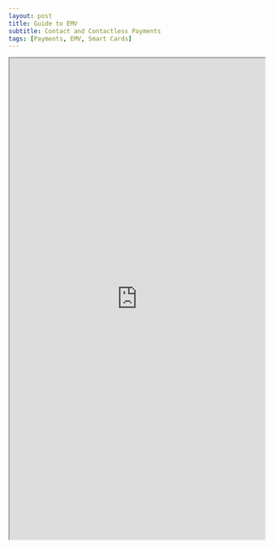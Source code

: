 ```yaml
---
layout: post
title: Guide to EMV 
subtitle: Contact and Contactless Payments
tags: [Payments, EMV, Smart Cards]
---
```


<iframe src="https://sruti-jain.github.io/img/GuidetoEMV-Contact-ContactlessPayments.pdf" width="100%" height="950px"> </iframe>
